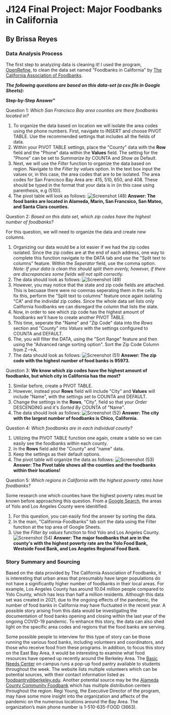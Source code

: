 # J124 Final Project: Major Foodbanks in California
## By Brissa Reyes 
### Data Analysis Process

The first step to analyzing data is cleaning it! I used the program, [OpenRefine](https://openrefine.org/), to clean the data set named "Foodbanks in California" by [The California Association of Foodbanks](https://www.cafoodbanks.org/our-members/).

**_The following questions are based on this data-set (a csv.file in Google Sheets):_**

__Step-by-Step Answer"__

Question 1: _Which San Francisco Bay area counties are there foodbanks located in?_

1. To organize the data based on location we will isolate the area codes using the phone numbers. First, navigate to INSERT and choose PIVOT TABLE. Use the recommended settings that includes all the fields of data. 
2. Within your PIVOT TABLE settings, place the "County" data with the __Row__ field and the "Phone" data within the __Values__ field. The setting for the "Phone" can be set to _Summarize by_ COUNTA and _Show as_ Default. 
3. Next, we will use the _Filter_ function to organize the data based on region. Navigate to the _Filter by values_ option. In the text box input the values or, in this case, the area codes that are to be isolated. The area codes for San Francisco Bay Area are: 415, 510, 650, and 408. These should be typed in the format that your data is in (in this case using parenthesis, e.g (510)).
4. The pivot table will look as follows:
![Screenshot (48)](https://user-images.githubusercontent.com/109770923/183323155-77c209e7-0305-4c5b-af67-afad43b5d96b.png)
__Answer: The food banks are located in Alameda, Marin, San Francsico, San Mateo, and Santa Clara counties.__

Question 2: _Based on this data set, which zip codes have the highest number of foodbanks?_

For this question, we will need to organize the data and create new columns. 
1. Organizing our data would be a lot easier if we had the zip codes isolated. Since the zip codes are at the end of each address, one way to complete this function navigate to the DATA tab and use the "Split text to columns" feature. Within the _Seperator_ field, use the comma option. 
_Note: If your data is clean this should split them evenly, however, if there are discrepancies some fields will not split correctly._
2. The data should look as follows:
![Screenshot (49)](https://user-images.githubusercontent.com/109770923/183333415-de6982d1-f855-478e-978f-9f3715115ecf.png)
3. However, you may notice that the state and zip code fields are attached. This is becuase there were no commas seperating them in the cells. To fix this, perform the  "Split text to columns" feature once again isolating "CA" and the individal zip codes. Since the whole data set lists only California foodbanks we can disregard the column that lists the state. 
4. Now, in order to see which zip code has the highest amount of foodbanks we'll have to create another PIVOT TABLE.
5. This time, seperate the "Name" and "Zip Code" data into the _Rows_ section and "County" into _Values_ with the settings configured to COUNTA and DEFAULT.
6. The, you will filter the DATA, using the "Sort Range" feature and then using the "Advanced range sorting option". Sort the Zip Code Column from Z-->A. 
7. The data should look as follows: 
![Screenshot (51)](https://user-images.githubusercontent.com/109770923/183334808-e4c77a71-d03b-411d-b921-13864a69d6a8.png)
__Answer: The zip code with the highest number of food banks is 95973.__

Question 3: __We know which zip codes have the highest amount of foodbanks, but which city in California has the most?__
1. Similar before, create a PIVOT TABLE.
2. However, instead your __Rows__ field will include "City" and __Values__ will include "Name", with the settings set to COUNTA and DEFAULT. 
3. Change the settings in the __Rows__, "City", field so that your _Order_ DESCENDING and it's _Sorted By_ COUNTA of "Name". 
4. The data should look as follows:
![Screenshot (52)](https://user-images.githubusercontent.com/109770923/183337673-f811d0d8-75f0-4097-878e-84161fabe8aa.png)
__Answer: The city with the largest number of foodbanks is Chico, California.__

Question 4: _Which foodbanks are in each individual county?_
1. Utilizing the PIVOT TABLE function one again, create a table so we can easily see the foodbanks within each county. 
2. In the __Rows__ field add the "County" and "name" data. 
3. Keep the settings as their default options. 
4. The pivot table will organize the data as follows:
![Screenshot (53)](https://user-images.githubusercontent.com/109770923/183344013-8704afb4-db23-41d1-bd2c-0836f5b9f986.png)
__Answer: The Pivot table shows all the counties and the foodbanks within their locations!__

Question 5: _Which regions in California with the highest poverty rates have foodbanks?_

Some research one which counties have the highest poverty rates must be known before approaching this question. From a [Google Search](https://www.ppic.org/publication/poverty-in-california/#:~:text=Yolo%20(20.9%25)%20and%20Los,local%20areas%20and%20legislative%20districts.), the areas of Yolo and Los Angeles County were idenitified.

1. For this question, you can easily find the answer by sorting the data.
2. In the main, "California-Foodbanks" tab sort the data using the Filter function at the top area of Google Sheets.
3. Use the _Filter by values_ function to find Yolo and Los Angeles County. 
![Screenshot (54)](https://user-images.githubusercontent.com/109770923/183345176-700ac9db-be74-4d76-bd2c-f6f7031ac29b.png)
__Answer: The major foodbanks that are in the county's with the highest poverty rate are the Yolo Food Bank, Westside Food Bank, and Los Angeles Regional Food Bank.__

### Story Summary and Sourcing
Based on the data provided by The California Association of Foodbanks, it is interesting that urban areas that presumably have larger populations do not have a significantly higher number of foodbanks in their local areas. For example, Los Angeles County has around 10.04 million people compared to Yolo County, which has less than half a million residents. Although this data set was created in 2021, due to the ongoing effects of the pandemic, the number of food banks in California may have fluctuated in the recent year. A possible story arising from this data would be investigating the documentation of food banks opening and closing within the last year of the ongoing COVID-19 pandemic. To enhance this story, the data can also shed light on the specific area codes and regions that the food banks are serving. 

Some possible people to interview for this type of story can be those running the various food banks, including volunteers and coordinators, and those who receive food from these programs. In addition, to focus this story on the East Bay Area, it would be interesting to examine what food resources have opened up recently around the Berkeley Area. The [Basic Needs Center](https://basicneeds.berkeley.edu/pantry) on campus runs a pop-up food pantry available to students throughout the week. The website lists multiple volunteers which can be potential sources, with their contact information listed as foodpantry@berkeley.edu. Another potential source may be the [Alameda County Community Foodbank](https://www.accfb.org/) which has multiple distribution centers throughout the region. Regi Young, the Executive Director of the program, may have some more insight into the organization and affectx of the pandemic on the numerous locations around the Bay Area. The organization’s main phone number is 1-510-635-FOOD (3663).



















